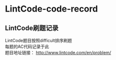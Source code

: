 # LintCode-code-record
## LintCode刷题记录
LintCode题目按照difficult排序刷题
<br>
每题的AC代码记录于此
<br>
题目地址链接：
<a href="http://www.lintcode.com/en/problem/">http://www.lintcode.com/en/problem/</a>
